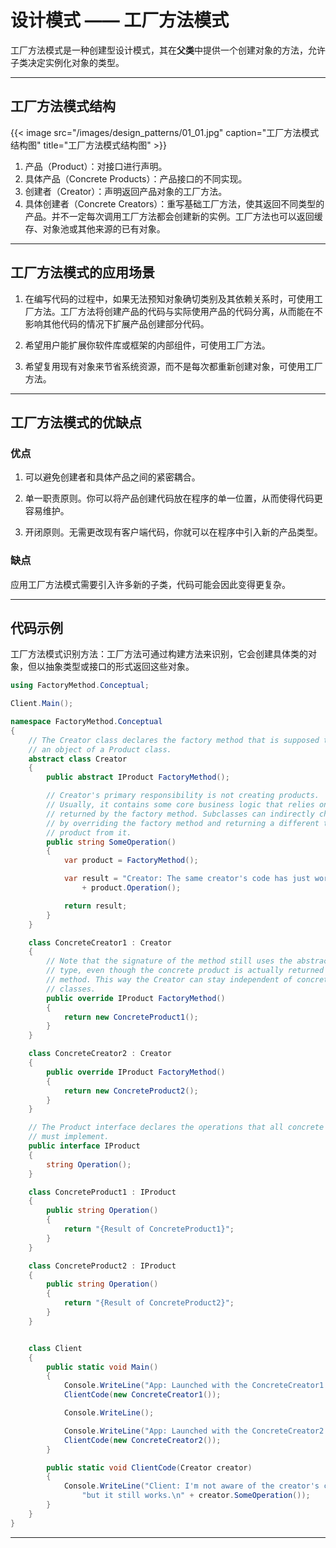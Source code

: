 # 设计模式 —— 工厂方法模式


工厂方法模式是一种创建型设计模式，其在**父类**中提供一个创建对象的方法，允许子类决定实例化对象的类型。

---

## 工厂方法模式结构

{{< image src="/images/design_patterns/01_01.jpg" caption="工厂方法模式结构图" title="工厂方法模式结构图" >}}

1. 产品（Product）：对接口进行声明。
2. 具体产品（Concrete Products）：产品接口的不同实现。
3. 创建者（Creator）：声明返回产品对象的工厂方法。
4. 具体创建者（Concrete Creators）：重写基础工厂方法，使其返回不同类型的产品。并不一定每次调用工厂方法都会创建新的实例。工厂方法也可以返回缓存、对象池或其他来源的已有对象。

---

## 工厂方法模式的应用场景

1. 在编写代码的过程中，如果无法预知对象确切类别及其依赖关系时，可使用工厂方法。工厂方法将创建产品的代码与实际使用产品的代码分离，从而能在不影响其他代码的情况下扩展产品创建部分代码。

2. 希望用户能扩展你软件库或框架的内部组件，可使用工厂方法。

3. 希望复用现有对象来节省系统资源，而不是每次都重新创建对象，可使用工厂方法。

---

## 工厂方法模式的优缺点

### 优点

1. 可以避免创建者和具体产品之间的紧密耦合。

2. 单一职责原则。你可以将产品创建代码放在程序的单一位置，从而使得代码更容易维护。

3. 开闭原则。无需更改现有客户端代码，你就可以在程序中引入新的产品类型。

### 缺点

应用工厂方法模式需要引入许多新的子类，代码可能会因此变得更复杂。

---

## 代码示例

工厂方法模式识别方法：工厂方法可通过构建方法来识别，它会创建具体类的对象，但以抽象类型或接口的形式返回这些对象。

``` csharp
using FactoryMethod.Conceptual;

Client.Main();

namespace FactoryMethod.Conceptual
{
    // The Creator class declares the factory method that is supposed to return
    // an object of a Product class.
    abstract class Creator
    {
        public abstract IProduct FactoryMethod();

        // Creator's primary responsibility is not creating products.
        // Usually, it contains some core business logic that relies on Product objects,
        // returned by the factory method. Subclasses can indirectly change that business logic
        // by overriding the factory method and returning a different type of
        // product from it.
        public string SomeOperation()
        {
            var product = FactoryMethod();

            var result = "Creator: The same creator's code has just worked with "
                + product.Operation();

            return result;
        }
    }

    class ConcreteCreator1 : Creator
    {
        // Note that the signature of the method still uses the abstract product
        // type, even though the concrete product is actually returned from the
        // method. This way the Creator can stay independent of concrete product
        // classes.
        public override IProduct FactoryMethod()
        {
            return new ConcreteProduct1();
        }
    }

    class ConcreteCreator2 : Creator
    {
        public override IProduct FactoryMethod()
        {
            return new ConcreteProduct2();
        }
    }

    // The Product interface declares the operations that all concrete products
    // must implement.
    public interface IProduct
    {
        string Operation();
    }

    class ConcreteProduct1 : IProduct
    {
        public string Operation()
        {
            return "{Result of ConcreteProduct1}";
        }
    }

    class ConcreteProduct2 : IProduct
    {
        public string Operation()
        {
            return "{Result of ConcreteProduct2}";
        }
    }


    class Client
    {
        public static void Main()
        {
            Console.WriteLine("App: Launched with the ConcreteCreator1.");
            ClientCode(new ConcreteCreator1());

            Console.WriteLine();

            Console.WriteLine("App: Launched with the ConcreteCreator2.");
            ClientCode(new ConcreteCreator2());
        }

        public static void ClientCode(Creator creator)
        {
            Console.WriteLine("Client: I'm not aware of the creator's class," +
                "but it still works.\n" + creator.SomeOperation());
        }
    }
}
```

---

